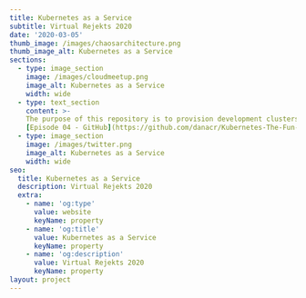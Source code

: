 ```yaml
---
title: Kubernetes as a Service
subtitle: Virtual Rejekts 2020
date: '2020-03-05'
thumb_image: /images/chaosarchitecture.png
thumb_image_alt: Kubernetes as a Service
sections:
  - type: image_section
    image: /images/cloudmeetup.png
    image_alt: Kubernetes as a Service
    width: wide
  - type: text_section
    content: >-
    The purpose of this repository is to provision development clusters in a really simple and fast way. Result of\_[this](https://twitter.com/errordeveloper/status/1240262848351211520)\_twitter thread.
    [Episode 04 - GitHub](https://github.com/danacr/Kubernetes-The-Fun-Way/tree/master/04-kubernetes-as-a-service)
  - type: image_section
    image: /images/twitter.png
    image_alt: Kubernetes as a Service
    width: wide
seo:
  title: Kubernetes as a Service
  description: Virtual Rejekts 2020
  extra:
    - name: 'og:type'
      value: website
      keyName: property
    - name: 'og:title'
      value: Kubernetes as a Service
      keyName: property
    - name: 'og:description'
      value: Virtual Rejekts 2020
      keyName: property
layout: project
---
```


